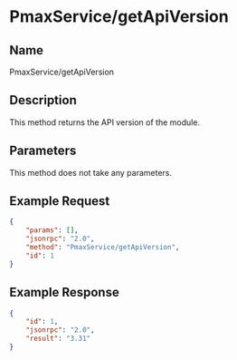 # PmaxService/getApiVersion

## Name
PmaxService/getApiVersion

## Description
This method returns the API version of the module.

## Parameters
This method does not take any parameters.

## Example Request
```json
{
    "params": [],
    "jsonrpc": "2.0",
    "method": "PmaxService/getApiVersion",
    "id": 1
}
```

## Example Response
```json
{
    "id": 1,
    "jsonrpc": "2.0",
    "result": "3.31"
}
```